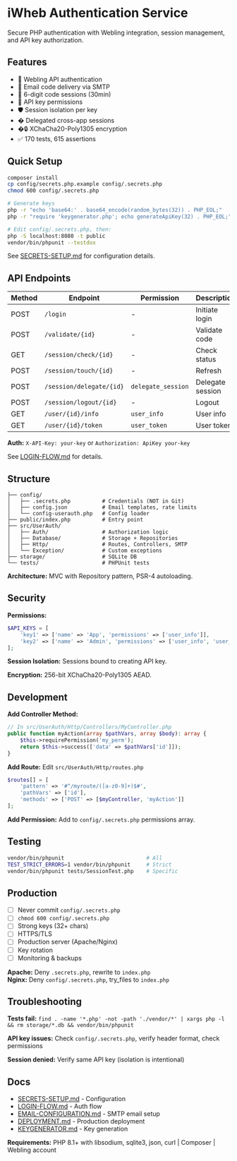 # iWheb Authentication Service

Secure PHP authentication with Webling integration, session management, and API key authorization.

## Features

- 🔐 Webling API authentication
- 📧 Email code delivery via SMTP
- 🔢 6-digit code sessions (30min)
- 🔑 API key permissions
- 🛡️ Session isolation per key
- � Delegated cross-app sessions
- �🔒 XChaCha20-Poly1305 encryption
- ✅ 170 tests, 615 assertions

## Quick Setup

```bash
composer install
cp config/secrets.php.example config/.secrets.php
chmod 600 config/.secrets.php

# Generate keys
php -r "echo 'base64:' . base64_encode(random_bytes(32)) . PHP_EOL;"
php -r "require 'keygenerator.php'; echo generateApiKey(32) . PHP_EOL;"

# Edit config/.secrets.php, then:
php -S localhost:8080 -t public
vendor/bin/phpunit --testdox
```

See [SECRETS-SETUP.md](SECRETS-SETUP.md) for configuration details.

## API Endpoints

| Method | Endpoint | Permission | Description |
|--------|----------|------------|-------------|
| POST | `/login` | - | Initiate login |
| POST | `/validate/{id}` | - | Validate code |
| GET | `/session/check/{id}` | - | Check status |
| POST | `/session/touch/{id}` | - | Refresh |
| POST | `/session/delegate/{id}` | `delegate_session` | Delegate session |
| POST | `/session/logout/{id}` | - | Logout |
| GET | `/user/{id}/info` | `user_info` | User info |
| GET | `/user/{id}/token` | `user_token` | User token |

**Auth:** `X-API-Key: your-key` or `Authorization: ApiKey your-key`

See [LOGIN-FLOW.md](LOGIN-FLOW.md) for details.

## Structure

```
├── config/
│   ├── .secrets.php          # Credentials (NOT in Git)
│   ├── config.json           # Email templates, rate limits
│   └── config-userauth.php   # Config loader
├── public/index.php          # Entry point
├── src/UserAuth/
│   ├── Auth/                 # Authorization logic
│   ├── Database/             # Storage + Repositories
│   ├── Http/                 # Routes, Controllers, SMTP
│   └── Exception/            # Custom exceptions
├── storage/                  # SQLite DB
└── tests/                    # PHPUnit tests
```

**Architecture:** MVC with Repository pattern, PSR-4 autoloading.

## Security

**Permissions:**
```php
$API_KEYS = [
    'key1' => ['name' => 'App', 'permissions' => ['user_info']],
    'key2' => ['name' => 'Admin', 'permissions' => ['user_info', 'user_token']]
];
```

**Session Isolation:** Sessions bound to creating API key.

**Encryption:** 256-bit XChaCha20-Poly1305 AEAD.

## Development

**Add Controller Method:**
```php
// In src/UserAuth/Http/Controllers/MyController.php
public function myAction(array $pathVars, array $body): array {
    $this->requirePermission('my_perm');
    return $this->success(['data' => $pathVars['id']]);
}
```

**Add Route:** Edit `src/UserAuth/Http/routes.php`
```php
$routes[] = [
    'pattern' => '#^/myroute/([a-z0-9]+)$#',
    'pathVars' => ['id'],
    'methods' => ['POST' => [$myController, 'myAction']]
];
```

**Add Permission:** Add to `config/.secrets.php` permissions array.

## Testing

```bash
vendor/bin/phpunit                          # All
TEST_STRICT_ERRORS=1 vendor/bin/phpunit     # Strict
vendor/bin/phpunit tests/SessionTest.php    # Specific
```

## Production

- [ ] Never commit `config/.secrets.php`
- [ ] `chmod 600 config/.secrets.php`
- [ ] Strong keys (32+ chars)
- [ ] HTTPS/TLS
- [ ] Production server (Apache/Nginx)
- [ ] Key rotation
- [ ] Monitoring & backups

**Apache:** Deny `.secrets.php`, rewrite to `index.php`  
**Nginx:** Deny `config/.secrets.php`, try_files to `index.php`

## Troubleshooting

**Tests fail:** `find . -name '*.php' -not -path './vendor/*' | xargs php -l && rm storage/*.db && vendor/bin/phpunit`

**API key issues:** Check `config/.secrets.php`, verify header format, check permissions

**Session denied:** Verify same API key (isolation is intentional)

## Docs

- [SECRETS-SETUP.md](SECRETS-SETUP.md) - Configuration
- [LOGIN-FLOW.md](LOGIN-FLOW.md) - Auth flow
- [EMAIL-CONFIGURATION.md](EMAIL-CONFIGURATION.md) - SMTP email setup
- [DEPLOYMENT.md](DEPLOYMENT.md) - Production deployment
- [KEYGENERATOR.md](KEYGENERATOR.md) - Key generation

**Requirements:** PHP 8.1+ with libsodium, sqlite3, json, curl | Composer | Webling account
